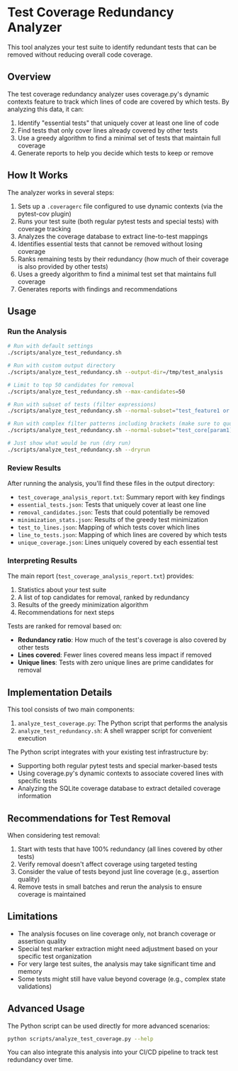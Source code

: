 # Test Coverage Redundancy Analyzer

This tool analyzes your test suite to identify redundant tests that can be removed without reducing overall code coverage.

## Overview

The test coverage redundancy analyzer uses coverage.py's dynamic contexts feature to track which lines of code are covered by which tests. By analyzing this data, it can:

1. Identify "essential tests" that uniquely cover at least one line of code
2. Find tests that only cover lines already covered by other tests
3. Use a greedy algorithm to find a minimal set of tests that maintain full coverage
4. Generate reports to help you decide which tests to keep or remove

## How It Works

The analyzer works in several steps:

1. Sets up a `.coveragerc` file configured to use dynamic contexts  (via the pytest-cov plugin)
2. Runs your test suite (both regular pytest tests and special tests) with coverage tracking
3. Analyzes the coverage database to extract line-to-test mappings
4. Identifies essential tests that cannot be removed without losing coverage
5. Ranks remaining tests by their redundancy (how much of their coverage is also provided by other tests)
6. Uses a greedy algorithm to find a minimal test set that maintains full coverage
7. Generates reports with findings and recommendations

## Usage

### Run the Analysis

```bash
# Run with default settings
./scripts/analyze_test_redundancy.sh

# Run with custom output directory
./scripts/analyze_test_redundancy.sh --output-dir=/tmp/test_analysis

# Limit to top 50 candidates for removal
./scripts/analyze_test_redundancy.sh --max-candidates=50

# Run with subset of tests (filter expressions)
./scripts/analyze_test_redundancy.sh --normal-subset="test_feature1 or test_feature2"

# Run with complex filter patterns including brackets (make sure to quote properly)
./scripts/analyze_test_redundancy.sh --normal-subset="test_core[param1] or test_utils[param2]"

# Just show what would be run (dry run)
./scripts/analyze_test_redundancy.sh --dryrun
```

### Review Results

After running the analysis, you'll find these files in the output directory:

- `test_coverage_analysis_report.txt`: Summary report with key findings
- `essential_tests.json`: Tests that uniquely cover at least one line
- `removal_candidates.json`: Tests that could potentially be removed
- `minimization_stats.json`: Results of the greedy test minimization
- `test_to_lines.json`: Mapping of which tests cover which lines
- `line_to_tests.json`: Mapping of which lines are covered by which tests
- `unique_coverage.json`: Lines uniquely covered by each essential test

### Interpreting Results

The main report (`test_coverage_analysis_report.txt`) provides:

1. Statistics about your test suite
2. A list of top candidates for removal, ranked by redundancy
3. Results of the greedy minimization algorithm
4. Recommendations for next steps

Tests are ranked for removal based on:
- **Redundancy ratio**: How much of the test's coverage is also covered by other tests
- **Lines covered**: Fewer lines covered means less impact if removed
- **Unique lines**: Tests with zero unique lines are prime candidates for removal

## Implementation Details

This tool consists of two main components:

1. `analyze_test_coverage.py`: The Python script that performs the analysis
2. `analyze_test_redundancy.sh`: A shell wrapper script for convenient execution

The Python script integrates with your existing test infrastructure by:
- Supporting both regular pytest tests and special marker-based tests
- Using coverage.py's dynamic contexts to associate covered lines with specific tests
- Analyzing the SQLite coverage database to extract detailed coverage information

## Recommendations for Test Removal

When considering test removal:

1. Start with tests that have 100% redundancy (all lines covered by other tests)
2. Verify removal doesn't affect coverage using targeted testing
3. Consider the value of tests beyond just line coverage (e.g., assertion quality)
4. Remove tests in small batches and rerun the analysis to ensure coverage is maintained

## Limitations

- The analysis focuses on line coverage only, not branch coverage or assertion quality
- Special test marker extraction might need adjustment based on your specific test organization
- For very large test suites, the analysis may take significant time and memory
- Some tests might still have value beyond coverage (e.g., complex state validations)

## Advanced Usage

The Python script can be used directly for more advanced scenarios:

```bash
python scripts/analyze_test_coverage.py --help
```

You can also integrate this analysis into your CI/CD pipeline to track test redundancy over time.
